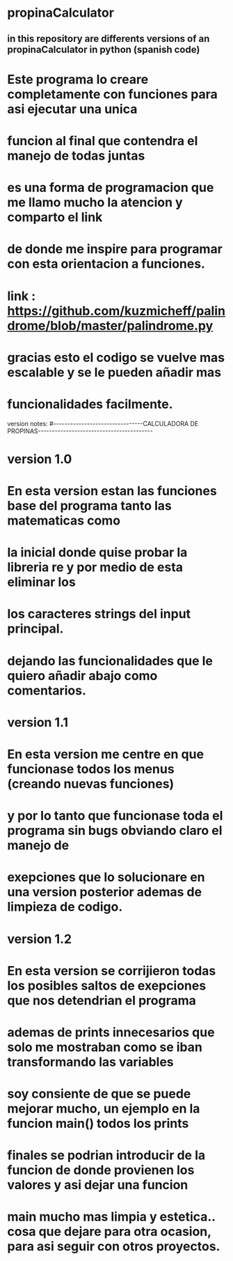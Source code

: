 # propinaCalculator
in this repository are differents versions of an propinaCalculator in python (spanish code)
-------------------------------------------------------------------------------------------------
# Este programa lo creare completamente con funciones para asi ejecutar una unica
# funcion al final que contendra el manejo de todas juntas
# es una forma de programacion que me llamo mucho la atencion y comparto el link
# de donde me inspire para programar con esta orientacion a funciones.
# link : https://github.com/kuzmicheff/palindrome/blob/master/palindrome.py

# gracias esto el codigo se vuelve mas escalable y se le pueden añadir mas 
# funcionalidades facilmente.

version notes:
#--------------------------------CALCULADORA DE PROPINAS-----------------------------------------
#                                version 1.0
# En esta version estan las funciones base del programa tanto las matematicas como 
# la inicial donde quise probar la libreria re y por medio de esta eliminar los
# los caracteres strings del input principal.
# dejando las funcionalidades que le quiero añadir abajo como comentarios.
#                                version 1.1
# En esta version me centre en que funcionase todos los menus (creando nuevas funciones) 
# y por lo tanto que funcionase toda el programa sin bugs obviando claro el manejo de 
# exepciones que lo solucionare en una version posterior ademas de limpieza de codigo.
#                                version 1.2
# En esta version se corrijieron todas los posibles saltos de exepciones que nos detendrian el programa
# ademas de prints innecesarios que solo me mostraban como se iban transformando las variables
# soy consiente de que se puede mejorar mucho, un ejemplo en la funcion main() todos los prints
# finales se podrian introducir de la funcion de donde provienen los valores y asi dejar una funcion 
# main mucho mas limpia y estetica.. cosa que dejare para otra ocasion, para asi seguir con otros proyectos.
